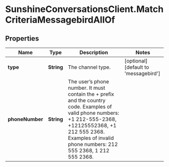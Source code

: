 # SunshineConversationsClient.MatchCriteriaMessagebirdAllOf

## Properties

Name | Type | Description | Notes
------------ | ------------- | ------------- | -------------
**type** | **String** | The channel type. | [optional] [default to &#39;messagebird&#39;]
**phoneNumber** | **String** | The user’s phone number. It must contain the + prefix and the country code. Examples of valid phone numbers: +1 212-555-2368, +12125552368, +1 212 555 2368. Examples of invalid phone numbers: 212 555 2368, 1 212 555 2368.  | 


